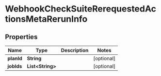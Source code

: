 

# WebhookCheckSuiteRerequestedActionsMetaRerunInfo


## Properties

| Name | Type | Description | Notes |
|------------ | ------------- | ------------- | -------------|
|**planId** | **String** |  |  [optional] |
|**jobIds** | **List&lt;String&gt;** |  |  [optional] |



